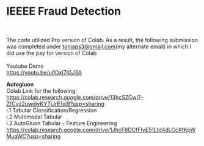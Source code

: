 # IEEEE Fraud Detection <br>
<br>

The code utilized Pro version of Colab. As a result, the following submission was completed under tonjaps3@gmail.com(my alternate email) in which I did use the pay for version of Colab  <br>
<br>
Youtube Demo <br>
https://youtu.be/u0DxI7IGJ3A  <br>

**Autogluon** <br>
Colab Link for the following: https://colab.research.google.com/drive/13hcSZCwl7-ZfCyz2uwdiyKYTjJrE1xi9?usp=sharing <br>
i.1 Tabular Classification/Regression    <br>
i.2 Multimodal Tabular  <br>
i.3 AutoGluon Tabular - Feature Engineering https://colab.research.google.com/drive/1JhcF8DCfFIyE51Ltd4dLCcXfKpWMuaWC?usp=sharing <br>
<br>
